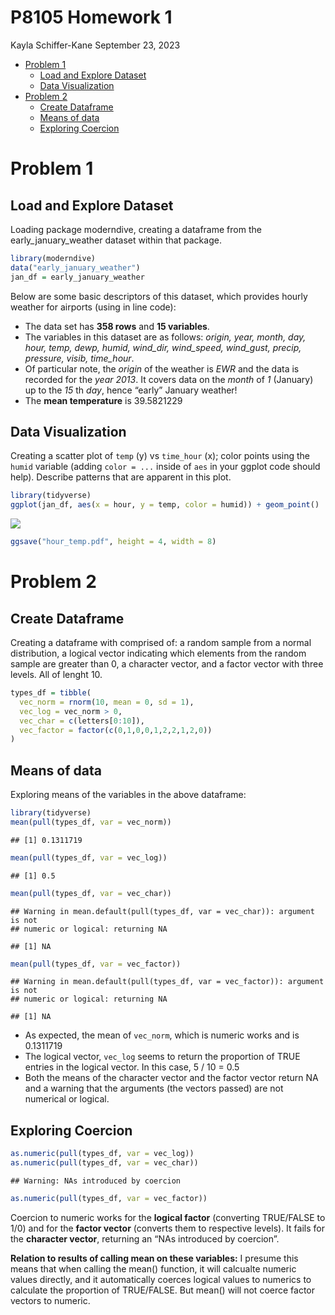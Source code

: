 P8105 Homework 1
================
Kayla Schiffer-Kane
September 23, 2023

- [Problem 1](#problem-1)
  - [Load and Explore Dataset](#load-and-explore-dataset)
  - [Data Visualization](#data-visualization)
- [Problem 2](#problem-2)
  - [Create Dataframe](#create-dataframe)
  - [Means of data](#means-of-data)
  - [Exploring Coercion](#exploring-coercion)

# Problem 1

## Load and Explore Dataset

Loading package moderndive, creating a dataframe from the
early_january_weather dataset within that package.

``` r
library(moderndive)
data("early_january_weather")
jan_df = early_january_weather
```

Below are some basic descriptors of this dataset, which provides hourly
weather for airports (using in line code):

- The data set has **358 rows** and **15 variables**.
- The variables in this dataset are as follows: *origin, year, month,
  day, hour, temp, dewp, humid, wind_dir, wind_speed, wind_gust, precip,
  pressure, visib, time_hour*.
- Of particular note, the *origin* of the weather is *EWR* and the data
  is recorded for the *year* *2013*. It covers data on the *month* of
  *1* (January) up to the *15* th *day*, hence “early” January weather!
- The **mean temperature** is 39.5821229

## Data Visualization

Creating a scatter plot of `temp` (y) vs `time_hour` (x); color points
using the `humid` variable (adding `color = ...` inside of `aes` in your
ggplot code should help). Describe patterns that are apparent in this
plot.

``` r
library(tidyverse)
ggplot(jan_df, aes(x = hour, y = temp, color = humid)) + geom_point()
```

![](p8105_hw1_khs2138_files/figure-gfm/scatter_plot-1.png)<!-- -->

``` r
ggsave("hour_temp.pdf", height = 4, width = 8)
```

# Problem 2

## Create Dataframe

Creating a dataframe with comprised of: a random sample from a normal
distribution, a logical vector indicating which elements from the random
sample are greater than 0, a character vector, and a factor vector with
three levels. All of lenght 10.

``` r
types_df = tibble(
  vec_norm = rnorm(10, mean = 0, sd = 1),
  vec_log = vec_norm > 0,
  vec_char = c(letters[0:10]),
  vec_factor = factor(c(0,1,0,0,1,2,2,1,2,0))
)
```

## Means of data

Exploring means of the variables in the above dataframe:

``` r
library(tidyverse)
mean(pull(types_df, var = vec_norm))
```

    ## [1] 0.1311719

``` r
mean(pull(types_df, var = vec_log))
```

    ## [1] 0.5

``` r
mean(pull(types_df, var = vec_char))
```

    ## Warning in mean.default(pull(types_df, var = vec_char)): argument is not
    ## numeric or logical: returning NA

    ## [1] NA

``` r
mean(pull(types_df, var = vec_factor))
```

    ## Warning in mean.default(pull(types_df, var = vec_factor)): argument is not
    ## numeric or logical: returning NA

    ## [1] NA

- As expected, the mean of `vec_norm`, which is numeric works and is
  0.1311719
- The logical vector, `vec_log` seems to return the proportion of TRUE
  entries in the logical vector. In this case, 5 / 10 = 0.5
- Both the means of the character vector and the factor vector return NA
  and a warning that the arguments (the vectors passed) are not
  numerical or logical.

## Exploring Coercion

``` r
as.numeric(pull(types_df, var = vec_log))
as.numeric(pull(types_df, var = vec_char))
```

    ## Warning: NAs introduced by coercion

``` r
as.numeric(pull(types_df, var = vec_factor))
```

Coercion to numeric works for the **logical factor** (converting
TRUE/FALSE to 1/0) and for the **factor vector** (converts them to
respective levels). It fails for the **character vector**, returning an
“NAs introduced by coercion”.

**Relation to results of calling mean on these variables:** I presume
this means that when calling the mean() function, it will calcualte
numeric values directly, and it automatically coerces logical values to
numerics to calculate the proportion of TRUE/FALSE. But mean() will not
coerce factor vectors to numeric.
